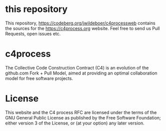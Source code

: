 # this repository

This repository, https://codeberg.org/jwildeboer/c4processweb contains the sources for the https://c4process.org website. Feel free to send us Pull Requests, open issues etc.

# c4process

The Collective Code Construction Contract (C4) is an evolution of the github.com Fork + Pull Model, aimed at providing an optimal collaboration model for free software projects.

# License

This website and the C4 process RFC are licensed under the terms of the GNU General Public License as published by the Free Software Foundation; either version 3 of the License, or (at your option) any later version.
